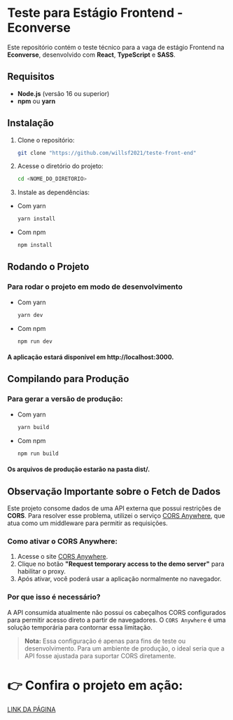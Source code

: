 # Teste para Estágio Frontend - Econverse

Este repositório contém o teste técnico para a vaga de estágio Frontend na **Econverse**, desenvolvido com **React**, **TypeScript** e **SASS**.

## Requisitos

- **Node.js** (versão 16 ou superior)
- **npm** ou **yarn**

## Instalação

1. Clone o repositório:

   ```bash
   git clone "https://github.com/willsf2021/teste-front-end"

   ```

2. Acesse o diretório do projeto:
   ```bash
   cd <NOME_DO_DIRETORIO>
   ```
3. Instale as dependências:

- Com yarn
  ```bash
  yarn install
  ```
- Com npm
  ```bash
  npm install
  ```

## Rodando o Projeto

### Para rodar o projeto em modo de desenvolvimento

- Com yarn
  ```bash
  yarn dev
  ```
- Com npm
  ```bash
  npm run dev
  ```

#### A aplicação estará disponível em http://localhost:3000.

## Compilando para Produção

### Para gerar a versão de produção:

- Com yarn
  ```bash
  yarn build
  ```
- Com npm
  ```bash
  npm run build
  ```

#### Os arquivos de produção estarão na pasta dist/.

## Observação Importante sobre o Fetch de Dados

Este projeto consome dados de uma API externa que possui restrições de **CORS**. Para resolver esse problema, utilizei o serviço [CORS Anywhere](https://cors-anywhere.herokuapp.com/), que atua como um middleware para permitir as requisições.

### Como ativar o CORS Anywhere:

1. Acesse o site [CORS Anywhere](https://cors-anywhere.herokuapp.com/).
2. Clique no botão **"Request temporary access to the demo server"** para habilitar o proxy.
3. Após ativar, você poderá usar a aplicação normalmente no navegador.

### Por que isso é necessário?

A API consumida atualmente não possui os cabeçalhos CORS configurados para permitir acesso direto a partir de navegadores. O `CORS Anywhere` é uma solução temporária para contornar essa limitação.

> **Nota:** Essa configuração é apenas para fins de teste ou desenvolvimento. Para um ambiente de produção, o ideal seria que a API fosse ajustada para suportar CORS diretamente.


# 👉 Confira o projeto em ação: 
<a href="https://willsf2021.github.io/teste-front-end/" target="_blank" >LINK DA PÁGINA</a>
